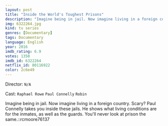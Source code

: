 ```yaml
---
layout: post
title: "Inside the World's Toughest Prisons"
description: "Imagine being in jail. Now imagine living in a foreign country. Scary? Paul Connelly takes you inside these jails. He shows what living conditions are for the inmates, as well as the guards. You'll never look at prison the same.::rcmoore76137.."
img: 6322264.jpg
kind: tv series
genres: [Documentary]
tags: Documentary 
language: English
year: 2016
imdb_rating: 6.9
votes: 1350
imdb_id: 6322264
netflix_id: 80116922
color: 2c6e49
---
```

Director: `N/A`  

Cast: `Raphael Rowe` `Paul Connelly` `Robin` 

Imagine being in jail. Now imagine living in a foreign country. Scary? Paul Connelly takes you inside these jails. He shows what living conditions are for the inmates, as well as the guards. You'll never look at prison the same.::rcmoore76137